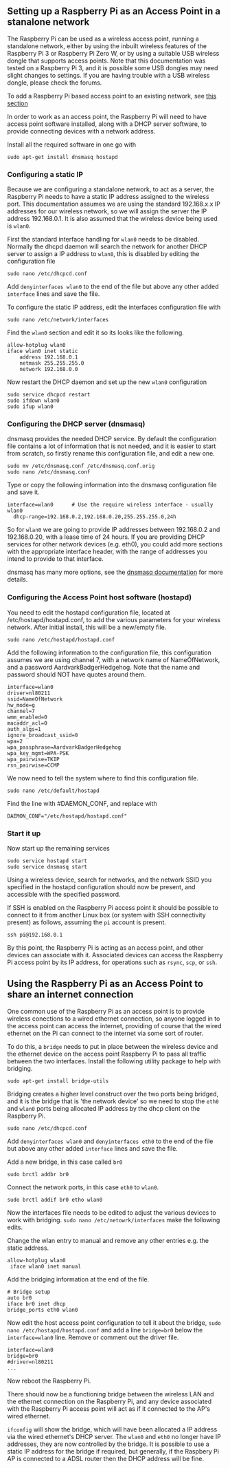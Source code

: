 ## Setting up a Raspberry Pi as an Access Point in a stanalone network

The Raspberry Pi can be used as a wireless access point, running a standalone network, either by using the inbuilt wireless features of the Raspberry Pi 3 or Raspberry Pi Zero W, or by using a suitable USB wireless dongle that supports access points. Note that this documentation was tested on a Raspberry Pi 3, and it is possible some USB dongles may need slight changes to settings. If you are having trouble with a USB wireless dongle, please check the forums.

To add a Raspberry Pi based access point to an existing network, see [this section](#using-the-raspberry-pi-as-an-access-point-to-share-an-internet-connection)

In order to work as an access point, the Raspberry Pi will need to have access point software installed, along with a DHCP server software, to provide connecting devices with a network address.

Install all the required software in one go with

```
sudo apt-get install dnsmasq hostapd
```

### Configuring a static IP

Because we are configuring a standalone network, to act as a server, the Raspberry Pi needs to have a static IP address assigned to the wireless port. This documentation assumes we are using the standard 192.168.x.x IP addresses for our wireless network, so we will assign the server the IP address 192.168.0.1. It is also assumed that the wireless device being used is `wlan0`.

First the standard interface handling for `wlan0` needs to be disabled. Normally the dhcpd daemon will search the network for another DHCP server to assign a IP address to `wlan0`, this is disabled by editing the configuration file
```
sudo nano /etc/dhcpcd.conf
```
Add `denyinterfaces wlan0` to the end of the file but above any other added `interface` lines and save the file.

To configure the static IP address, edit the interfaces configuration file with 
```
sudo nano /etc/network/interfaces
```
Find the `wlan0` section and edit it so its looks like the following.
```
allow-hotplug wlan0  
iface wlan0 inet static  
    address 192.168.0.1
    netmask 255.255.255.0
    network 192.168.0.0
```

Now restart the DHCP daemon and set up the new `wlan0` configuration

```
sudo service dhcpcd restart
sudo ifdown wlan0
sudo ifup wlan0
```

### Configuring the DHCP server (dnsmasq)

dnsmasq provides the needed DHCP service. By default the configuration file contains a lot of information that is not needed, and it is easier to start from scratch, so firstly rename this configuration file, and edit a new one.
```
sudo mv /etc/dnsmasq.conf /etc/dnsmasq.conf.orig  
sudo nano /etc/dnsmasq.conf
```
Type or copy the following information into the dnsmasq configuration file and save it.
```
interface=wlan0      # Use the require wireless interface - usually wlan0
  dhcp-range=192.168.0.2,192.168.0.20,255.255.255.0,24h
```
So for `wlan0` we are going to provide IP addresses between 192.168.0.2 and 192.168.0.20, with a lease time of 24 hours. If you are providing DHCP services for other network devices (e.g. eth0), you could add more sections with the appropriate interface header, with the range of addresses you intend to provide to that interface.

dnsmasq has many more options, see the [dnsmasq documentation](http://www.thekelleys.org.uk/dnsmasq/doc.html) for more details.

### Configuring the Access Point host software (hostapd)

You need to edit the hostapd configuration file, located at /etc/hostapd/hostapd.conf, to add the various parameters for your wireless network. After initial install, this will be a new/empty file.

```
sudo nano /etc/hostapd/hostapd.conf
```
Add the following information to the configuration file, this configuration assumes we are using channel 7, with a network name of NameOfNetwork, and a password AardvarkBadgerHedgehog. Note that the name and password should NOT have quotes around them. 
```
interface=wlan0
driver=nl80211
ssid=NameOfNetwork
hw_mode=g
channel=7
wmm_enabled=0
macaddr_acl=0
auth_algs=1
ignore_broadcast_ssid=0
wpa=2
wpa_passphrase=AardvarkBadgerHedgehog
wpa_key_mgmt=WPA-PSK
wpa_pairwise=TKIP
rsn_pairwise=CCMP
```

We now need to tell the system where to find this configuration file.
```
sudo nano /etc/default/hostapd
```
Find the line with #DAEMON_CONF, and replace with
```
DAEMON_CONF="/etc/hostapd/hostapd.conf"
```

### Start it up

Now start up the remaining services
```
sudo service hostapd start  
sudo service dnsmasq start  
```
Using a wireless device, search for networks, and the network SSID you specified in the hostapd configuration should now be present, and accessible with the specified password.

If SSH is enabled on the Raspberry Pi access point it should be possible to connect to it from another Linux box (or system with SSH connectivity present) as follows, assuming the `pi` account is present.
```
ssh pi@192.168.0.1
```
By this point, the Raspberry Pi is acting as an access point, and other devices can associate with it. Associated devices can access the Raspberry Pi access point by its IP address, for operations such as `rsync`, `scp`, or `ssh`.


## Using the Raspberry Pi as an Access Point to share an internet connection

One common use of the Raspberry Pi as an access point is to provide wireless conections to a wired ethernet connection, so anyone logged in to the access point can access the internet, providing of course that the wired ethernet on the Pi can connect to the internet via some sort of router.

To do this, a `bridge` needs to put in place between the wireless device and the ethernet device on the access point Raspberry Pi to pass all traffic between the two interfaces. Install the following utility package to help with bridging.
```
sudo apt-get install bridge-utils
```
Bridging creates a higher level construct over the two ports being bridged, and it is the bridge that is 'the network device' so we need to stop the `eth0` and `wlan0` ports being allocated IP address by the dhcp client on the Raspberry Pi.
```
sudo nano /etc/dhcpcd.conf
```
Add `denyinterfaces wlan0` and `denyinterfaces eth0` to the end of the file but above any other added `interface` lines and save the file.

Add a new bridge, in this case called `br0`
```
sudo brctl addbr br0
```
Connect the network ports, in this case `eth0` to `wlan0`.
```
sudo brctl addif br0 etho wlan0
```
Now the interfaces file needs to be edited to adjust the various devices to work with bridging. `sudo nano /etc/netowrk/interfaces` make the following edits.

Change the wlan entry to manual and remove any other entries e.g. the static address.
```
allow-hotplug wlan0
 iface wlan0 inet manual
```
Add the bridging information at the end of the file.
```
# Bridge setup
auto br0
iface br0 inet dhcp
bridge_ports eth0 wlan0
```    

Now edit the host access point configuration to tell it about the bridge, `sudo nano /etc/hostapd/hostapd.conf` and add a line `bridge=br0` below the `interface=wlan0` line. Remove or comment out the driver file.
```
interface=wlan0
bridge=br0
#driver=nl80211
...
```
Now reboot the Raspberry Pi.

There should now be a functioning bridge between the wireless LAN and the ethernet connection on the Raspberry Pi, and any device associated with the Raspberry Pi access point will act as if it connected to the AP's wired ethernet.

`ifconfig` will show the bridge, which will have been allocated a IP address via the wired ethernet's DHCP server. The `wlan0` and `eth0` no longer have IP addresses, they are now controlled by the bridge. It is possible to use a static IP address for the bridge if required, but generally, if the Raspbery Pi AP is connected to a ADSL router then the DHCP address will be fine.

